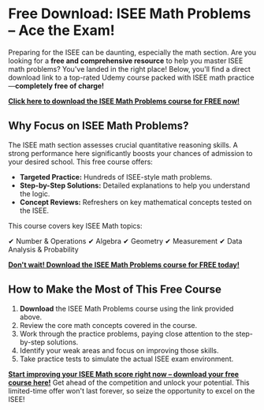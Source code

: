 # Free Download: ISEE Math Problems – Ace the Exam!

Preparing for the ISEE can be daunting, especially the math section. Are you looking for a **free and comprehensive resource** to help you master ISEE math problems? You've landed in the right place! Below, you'll find a direct download link to a top-rated Udemy course packed with ISEE math practice—**completely free of charge!**

[**Click here to download the ISEE Math Problems course for FREE now!**](https://udemywork.com/isee-math-problems)

## Why Focus on ISEE Math Problems?

The ISEE math section assesses crucial quantitative reasoning skills. A strong performance here significantly boosts your chances of admission to your desired school. This free course offers:

*   **Targeted Practice:** Hundreds of ISEE-style math problems.
*   **Step-by-Step Solutions:** Detailed explanations to help you understand the logic.
*   **Concept Reviews:** Refreshers on key mathematical concepts tested on the ISEE.

This course covers key ISEE Math topics:

✔ Number & Operations
✔ Algebra
✔ Geometry
✔ Measurement
✔ Data Analysis & Probability

[**Don't wait! Download the ISEE Math Problems course for FREE today!**](https://udemywork.com/isee-math-problems)

## How to Make the Most of This Free Course

1.  **Download** the ISEE Math Problems course using the link provided above.
2.  Review the core math concepts covered in the course.
3.  Work through the practice problems, paying close attention to the step-by-step solutions.
4.  Identify your weak areas and focus on improving those skills.
5.  Take practice tests to simulate the actual ISEE exam environment.

**[Start improving your ISEE Math score right now – download your free course here!](https://udemywork.com/isee-math-problems)** Get ahead of the competition and unlock your potential. This limited-time offer won't last forever, so seize the opportunity to excel on the ISEE!
